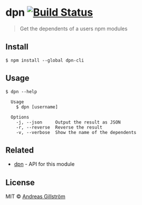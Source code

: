 # dpn [![Build Status](https://travis-ci.org/gillstrom/dpn-cli.svg?branch=master)](https://travis-ci.org/gillstrom/dpn-cli)

> Get the dependents of a users npm modules


## Install

```
$ npm install --global dpn-cli
```


## Usage

```
$ dpn --help

  Usage
    $ dpn [username]

  Options
    -j, --json     Output the result as JSON
    -r, --reverse  Reverse the result
    -v, --verbose  Show the name of the dependents
```


## Related

* [dpn](https://github.com/gillstrom/dpn) - API for this module


## License

MIT © [Andreas Gillström](http://github.com/gillstrom)
